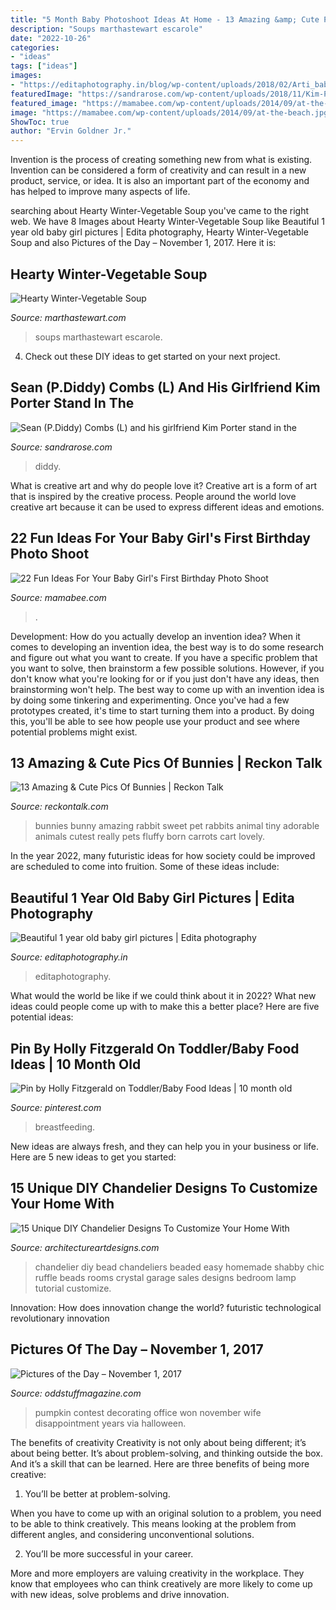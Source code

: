 ```yaml
---
title: "5 Month Baby Photoshoot Ideas At Home - 13 Amazing &amp; Cute Pics Of Bunnies"
description: "Soups marthastewart escarole"
date: "2022-10-26"
categories:
- "ideas"
tags: ["ideas"]
images:
- "https://editaphotography.in/blog/wp-content/uploads/2018/02/Arti_baby_photo_shoot_105.jpg"
featuredImage: "https://sandrarose.com/wp-content/uploads/2018/11/Kim-Porter-and-Sean-in-Manhatan1-7-25-03-GettyImages.jpg"
featured_image: "https://mamabee.com/wp-content/uploads/2014/09/at-the-beach.jpg"
image: "https://mamabee.com/wp-content/uploads/2014/09/at-the-beach.jpg"
ShowToc: true
author: "Ervin Goldner Jr."
---
```



Invention is the process of creating something new from what is existing. Invention can be considered a form of creativity and can result in a new product, service, or idea. It is also an important part of the economy and has helped to improve many aspects of life.

	

		
searching about Hearty Winter-Vegetable Soup you've came to the right web. We have 8 Images about Hearty Winter-Vegetable Soup like Beautiful 1 year old baby girl pictures | Edita photography, Hearty Winter-Vegetable Soup and also Pictures of the Day – November 1, 2017. Here it is:
		
    
## Hearty Winter-Vegetable Soup

<img loading=lazy src="https://assets.marthastewart.com/styles/wmax-1500/d17/mhranek_0110_soup/mhranek_0110_soup_sq.jpg?itok=ntlTkt1G" onerror="this.onerror=null;this.src='https://tse1.mm.bing.net/th?id=OIP.9SUYO4f5B7IYdB7NcNfAQwHaHa&amp;pid=15.1';" alt="Hearty Winter-Vegetable Soup">

_Source: marthastewart.com_

>soups marthastewart escarole. 

	

4. Check out these DIY ideas to get started on your next project.

    
## Sean (P.Diddy) Combs (L) And His Girlfriend Kim Porter Stand In The

<img loading=lazy src="https://sandrarose.com/wp-content/uploads/2018/11/Kim-Porter-and-Sean-in-Manhatan1-7-25-03-GettyImages.jpg" onerror="this.onerror=null;this.src='https://tse1.mm.bing.net/th?id=OIP.Fs_SmMNICg4oPZSh5KJGggHaLi&amp;pid=15.1';" alt="Sean (P.Diddy) Combs (L) and his girlfriend Kim Porter stand in the">

_Source: sandrarose.com_

>diddy. 

	

What is creative art and why do people love it?
Creative art is a form of art that is inspired by the creative process. People around the world love creative art because it can be used to express different ideas and emotions.

    
## 22 Fun Ideas For Your Baby Girl&#039;s First Birthday Photo Shoot

<img loading=lazy src="https://mamabee.com/wp-content/uploads/2014/09/at-the-beach.jpg" onerror="this.onerror=null;this.src='https://tse3.mm.bing.net/th?id=OIP.4jEE2P1ou-szT0eLsXG1jQHaHa&amp;pid=15.1';" alt="22 Fun Ideas For Your Baby Girl&#039;s First Birthday Photo Shoot">

_Source: mamabee.com_

>. 

	

Development: How do you actually develop an invention idea?
When it comes to developing an invention idea, the best way is to do some research and figure out what you want to create. If you have a specific problem that you want to solve, then brainstorm a few possible solutions. However, if you don't know what you're looking for or if you just don't have any ideas, then brainstorming won't help. The best way to come up with an invention idea is by doing some tinkering and experimenting. Once you've had a few prototypes created, it's time to start turning them into a product. By doing this, you'll be able to see how people use your product and see where potential problems might exist.

    
## 13 Amazing &amp; Cute Pics Of Bunnies | Reckon Talk

<img loading=lazy src="http://www.reckontalk.com/wp-content/uploads/2015/09/13-Amazing-Cute-Pics-Of-Bunnies-1.jpg" onerror="this.onerror=null;this.src='https://tse3.mm.bing.net/th?id=OIP.DOt6clvBiMF3d0WP60CVbgHaLG&amp;pid=15.1';" alt="13 Amazing &amp; Cute Pics Of Bunnies | Reckon Talk">

_Source: reckontalk.com_

>bunnies bunny amazing rabbit sweet pet rabbits animal tiny adorable animals cutest really pets fluffy born carrots cart lovely. 

	

In the year 2022, many futuristic ideas for how society could be improved are scheduled to come into fruition. Some of these ideas include: 

    
## Beautiful 1 Year Old Baby Girl Pictures | Edita Photography

<img loading=lazy src="https://editaphotography.in/blog/wp-content/uploads/2018/02/Arti_baby_photo_shoot_105.jpg" onerror="this.onerror=null;this.src='https://tse3.mm.bing.net/th?id=OIP.OabQGFvQd_yv6Ee-rVNX3AHaE8&amp;pid=15.1';" alt="Beautiful 1 year old baby girl pictures | Edita photography">

_Source: editaphotography.in_

>editaphotography. 

	

What would the world be like if we could think about it in 2022? What new ideas could people come up with to make this a better place? Here are five potential ideas:

    
## Pin By Holly Fitzgerald On Toddler/Baby Food Ideas | 10 Month Old

<img loading=lazy src="https://i.pinimg.com/736x/ce/68/f9/ce68f9aae12e8116d12a377fc8d916d9.jpg" onerror="this.onerror=null;this.src='https://tse1.mm.bing.net/th?id=OIP.uj609mbggHG4rmsh28qZtgHaPO&amp;pid=15.1';" alt="Pin by Holly Fitzgerald on Toddler/Baby Food Ideas | 10 month old">

_Source: pinterest.com_

>breastfeeding. 

	

New ideas are always fresh, and they can help you in your business or life. Here are 5 new ideas to get you started: 

    
## 15 Unique DIY Chandelier Designs To Customize Your Home With

<img loading=lazy src="http://www.architectureartdesigns.com/wp-content/uploads/2016/11/15-Unique-DIY-Chandelier-Designs-To-Customize-Your-Home-With-15.jpg" onerror="this.onerror=null;this.src='https://tse1.mm.bing.net/th?id=OIP.4UROyiAquDj4BBPvXa_6CQHaLG&amp;pid=15.1';" alt="15 Unique DIY Chandelier Designs To Customize Your Home With">

_Source: architectureartdesigns.com_

>chandelier diy bead chandeliers beaded easy homemade shabby chic ruffle beads rooms crystal garage sales designs bedroom lamp tutorial customize. 

	

Innovation: How does innovation change the world?
futuristic 
technological 
revolutionary
innovation

    
## Pictures Of The Day – November 1, 2017

<img loading=lazy src="https://oddstuffmagazine.com/wp-content/uploads/2017/11/office-pumpkin-decorating-contest-650x836.jpg" onerror="this.onerror=null;this.src='https://tse2.mm.bing.net/th?id=OIP.nQ6py6Tb8KhSxy3XMqEzDAHaJh&amp;pid=15.1';" alt="Pictures of the Day – November 1, 2017">

_Source: oddstuffmagazine.com_

>pumpkin contest decorating office won november wife disappointment years via halloween. 

	

The benefits of creativity
Creativity is not only about being different; it’s about being better. It’s about problem-solving, and thinking outside the box. And it’s a skill that can be learned. Here are three benefits of being more creative:
1. You’ll be better at problem-solving.

When you have to come up with an original solution to a problem, you need to be able to think creatively. This means looking at the problem from different angles, and considering unconventional solutions.

2. You’ll be more successful in your career.

More and more employers are valuing creativity in the workplace. They know that employees who can think creatively are more likely to come up with new ideas, solve problems and drive innovation.

